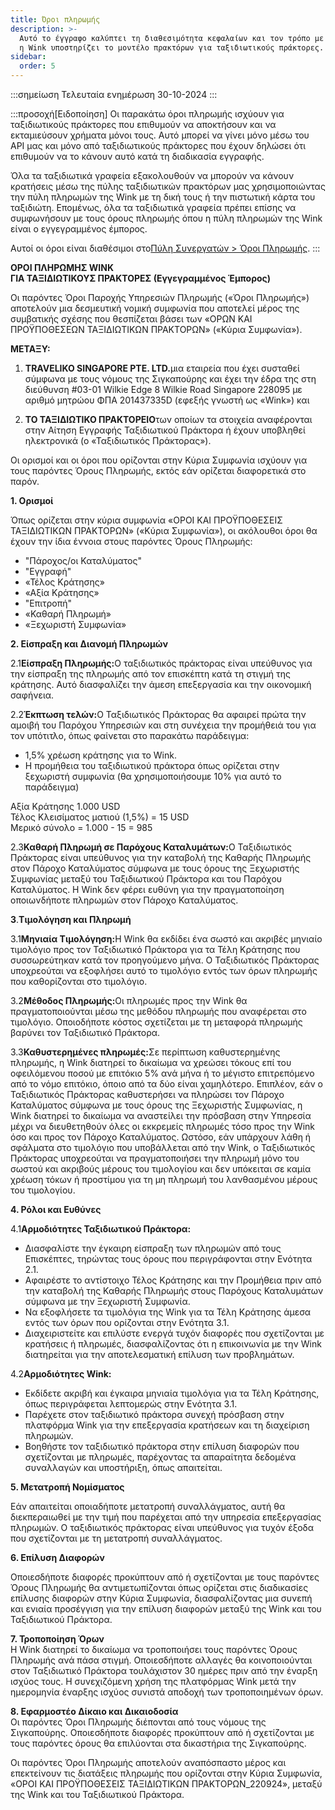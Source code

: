 ```yaml
---
title: Όροι πληρωμής
description: >-
  Αυτό το έγγραφο καλύπτει τη διαθεσιμότητα κεφαλαίων και τον τρόπο με τον οποίο
  η Wink υποστηρίζει το μοντέλο πρακτόρων για ταξιδιωτικούς πράκτορες.
sidebar:
  order: 5
---
```

:::σημείωση
Τελευταία ενημέρωση 30-10-2024
:::

:::προσοχή\[Ειδοποίηση]
Οι παρακάτω όροι πληρωμής ισχύουν για ταξιδιωτικούς πράκτορες που επιθυμούν να αποκτήσουν και να εκταμιεύσουν χρήματα μόνοι τους.
Αυτό μπορεί να γίνει μόνο μέσω του API μας και μόνο από ταξιδιωτικούς πράκτορες που έχουν δηλώσει ότι επιθυμούν να το κάνουν αυτό κατά τη διαδικασία εγγραφής.

Όλα τα ταξιδιωτικά γραφεία εξακολουθούν να μπορούν να κάνουν κρατήσεις μέσω της πύλης ταξιδιωτικών πρακτόρων μας χρησιμοποιώντας την πύλη πληρωμών της Wink με τη δική τους ή την πιστωτική κάρτα του ταξιδιώτη. Επομένως, όλα τα ταξιδιωτικά γραφεία πρέπει επίσης να συμφωνήσουν με τους όρους πληρωμής όπου η πύλη πληρωμών της Wink είναι ο εγγεγραμμένος έμπορος.

Αυτοί οι όροι είναι διαθέσιμοι στο[Πύλη Συνεργατών > Όροι Πληρωμής](/studio/payment-terms). :::

**ΟΡΟΙ ΠΛΗΡΩΜΗΣ WINK**\
**ΓΙΑ ΤΑΞΙΔΙΩΤΙΚΟΥΣ ΠΡΑΚΤΟΡΕΣ (Εγγεγραμμένος Έμπορος)**

Οι παρόντες Όροι Παροχής Υπηρεσιών Πληρωμής («Όροι Πληρωμής») αποτελούν μια δεσμευτική νομική συμφωνία που αποτελεί μέρος της συμβατικής σχέσης που θεσπίζεται βάσει των «ΟΡΩΝ ΚΑΙ ΠΡΟΫΠΟΘΕΣΕΩΝ ΤΑΞΙΔΙΩΤΙΚΩΝ ΠΡΑΚΤΟΡΩΝ» («Κύρια Συμφωνία»).

**ΜΕΤΑΞΥ:**

1. **TRAVELIKO SINGAPORE PTE. LTD.**&#x3BC;ια εταιρεία που έχει συσταθεί σύμφωνα με τους νόμους της Σιγκαπούρης και έχει την έδρα της στη διεύθυνση #03-01 Wilkie Edge 8 Wilkie Road Singapore 228095 με αριθμό μητρώου ΦΠΑ 201437335D (εφεξής γνωστή ως «Wink») και

2. **ΤΟ ΤΑΞΙΔΙΩΤΙΚΟ ΠΡΑΚΤΟΡΕΙΟ**των οποίων τα στοιχεία αναφέρονται στην Αίτηση Εγγραφής Ταξιδιωτικού Πράκτορα ή έχουν υποβληθεί ηλεκτρονικά (ο «Ταξιδιωτικός Πράκτορας»).

Οι ορισμοί και οι όροι που ορίζονται στην Κύρια Συμφωνία ισχύουν για τους παρόντες Όρους Πληρωμής, εκτός εάν ορίζεται διαφορετικά στο παρόν.

**1. Ορισμοί**

Όπως ορίζεται στην κύρια συμφωνία «ΟΡΟΙ ΚΑΙ ΠΡΟΫΠΟΘΕΣΕΙΣ ΤΑΞΙΔΙΩΤΙΚΩΝ ΠΡΑΚΤΟΡΩΝ» («Κύρια Συμφωνία»), οι ακόλουθοι όροι θα έχουν την ίδια έννοια στους παρόντες Όρους Πληρωμής:

* "Πάροχος/οι Καταλύματος"
* "Εγγραφή"
* «Τέλος Κράτησης»
* «Αξία Κράτησης»
* "Επιτροπή"
* «Καθαρή Πληρωμή»
* «Ξεχωριστή Συμφωνία»

**2. Είσπραξη και Διανομή Πληρωμών**

2.1**Είσπραξη Πληρωμής:**&#x39F; ταξιδιωτικός πράκτορας είναι υπεύθυνος για την είσπραξη της πληρωμής από τον επισκέπτη κατά τη στιγμή της κράτησης. Αυτό διασφαλίζει την άμεση επεξεργασία και την οικονομική σαφήνεια.

2.2**Έκπτωση τελών:**&#x39F; Ταξιδιωτικός Πράκτορας θα αφαιρεί πρώτα την αμοιβή του Παρόχου Υπηρεσιών και στη συνέχεια την προμήθειά του για τον υπότιτλο, όπως φαίνεται στο παρακάτω παράδειγμα:

* 1,5% χρέωση κράτησης για το Wink.
* Η προμήθεια του ταξιδιωτικού πράκτορα όπως ορίζεται στην ξεχωριστή συμφωνία (θα χρησιμοποιήσουμε 10% για αυτό το παράδειγμα)

Αξία Κράτησης 1.000 USD\
Τέλος Κλεισίματος ματιού (1,5%) = 15 USD\
Μερικό σύνολο = 1.000 - 15 = 985

2.3**Καθαρή Πληρωμή σε Παρόχους Καταλυμάτων:**&#x39F; Ταξιδιωτικός Πράκτορας είναι υπεύθυνος για την καταβολή της Καθαρής Πληρωμής στον Πάροχο Καταλύματος σύμφωνα με τους όρους της Ξεχωριστής Συμφωνίας μεταξύ του Ταξιδιωτικού Πράκτορα και του Παρόχου Καταλύματος. Η Wink δεν φέρει ευθύνη για την πραγματοποίηση οποιωνδήποτε πληρωμών στον Πάροχο Καταλύματος.

**3**.**Τιμολόγηση και Πληρωμή**

3.1**Μηνιαία Τιμολόγηση:**&#x397; Wink θα εκδίδει ένα σωστό και ακριβές μηνιαίο τιμολόγιο προς τον Ταξιδιωτικό Πράκτορα για τα Τέλη Κράτησης που συσσωρεύτηκαν κατά τον προηγούμενο μήνα. Ο Ταξιδιωτικός Πράκτορας υποχρεούται να εξοφλήσει αυτό το τιμολόγιο εντός των όρων πληρωμής που καθορίζονται στο τιμολόγιο.

3.2**Μέθοδος Πληρωμής:**&#x39F;ι πληρωμές προς την Wink θα πραγματοποιούνται μέσω της μεθόδου πληρωμής που αναφέρεται στο τιμολόγιο. Οποιοδήποτε κόστος σχετίζεται με τη μεταφορά πληρωμής βαρύνει τον Ταξιδιωτικό Πράκτορα.

3.3**Καθυστερημένες πληρωμές:**&#x3A3;ε περίπτωση καθυστερημένης πληρωμής, η Wink διατηρεί το δικαίωμα να χρεώσει τόκους επί του οφειλόμενου ποσού με επιτόκιο 5% ανά μήνα ή το μέγιστο επιτρεπόμενο από το νόμο επιτόκιο, όποιο από τα δύο είναι χαμηλότερο. Επιπλέον, εάν ο Ταξιδιωτικός Πράκτορας καθυστερήσει να πληρώσει τον Πάροχο Καταλύματος σύμφωνα με τους όρους της Ξεχωριστής Συμφωνίας, η Wink διατηρεί το δικαίωμα να αναστείλει την πρόσβαση στην Υπηρεσία μέχρι να διευθετηθούν όλες οι εκκρεμείς πληρωμές τόσο προς την Wink όσο και προς τον Πάροχο Καταλύματος. Ωστόσο, εάν υπάρχουν λάθη ή σφάλματα στο τιμολόγιο που υποβάλλεται από την Wink, ο Ταξιδιωτικός Πράκτορας υποχρεούται να πραγματοποιήσει την πληρωμή μόνο του σωστού και ακριβούς μέρους του τιμολογίου και δεν υπόκειται σε καμία χρέωση τόκων ή προστίμου για τη μη πληρωμή του λανθασμένου μέρους του τιμολογίου.

**4. Ρόλοι και Ευθύνες**

4.1**Αρμοδιότητες Ταξιδιωτικού Πράκτορα:**

* Διασφαλίστε την έγκαιρη είσπραξη των πληρωμών από τους Επισκέπτες, τηρώντας τους όρους που περιγράφονται στην Ενότητα 2.1.
* Αφαιρέστε το αντίστοιχο Τέλος Κράτησης και την Προμήθεια πριν από την καταβολή της Καθαρής Πληρωμής στους Παρόχους Καταλυμάτων σύμφωνα με την Ξεχωριστή Συμφωνία.
* Να εξοφλήσετε τα τιμολόγια της Wink για τα Τέλη Κράτησης άμεσα εντός των όρων που ορίζονται στην Ενότητα 3.1.
* Διαχειριστείτε και επιλύστε ενεργά τυχόν διαφορές που σχετίζονται με κρατήσεις ή πληρωμές, διασφαλίζοντας ότι η επικοινωνία με την Wink διατηρείται για την αποτελεσματική επίλυση των προβλημάτων.

4.2**Αρμοδιότητες Wink:**

* Εκδίδετε ακριβή και έγκαιρα μηνιαία τιμολόγια για τα Τέλη Κράτησης, όπως περιγράφεται λεπτομερώς στην Ενότητα 3.1.
* Παρέχετε στον ταξιδιωτικό πράκτορα συνεχή πρόσβαση στην πλατφόρμα Wink για την επεξεργασία κρατήσεων και τη διαχείριση πληρωμών.
* Βοηθήστε τον ταξιδιωτικό πράκτορα στην επίλυση διαφορών που σχετίζονται με πληρωμές, παρέχοντας τα απαραίτητα δεδομένα συναλλαγών και υποστήριξη, όπως απαιτείται.

**5. Μετατροπή Νομίσματος**

Εάν απαιτείται οποιαδήποτε μετατροπή συναλλάγματος, αυτή θα διεκπεραιωθεί με την τιμή που παρέχεται από την υπηρεσία επεξεργασίας πληρωμών. Ο ταξιδιωτικός πράκτορας είναι υπεύθυνος για τυχόν έξοδα που σχετίζονται με τη μετατροπή συναλλάγματος.

**6. Επίλυση Διαφορών**

Οποιεσδήποτε διαφορές προκύπτουν από ή σχετίζονται με τους παρόντες Όρους Πληρωμής θα αντιμετωπίζονται όπως ορίζεται στις διαδικασίες επίλυσης διαφορών στην Κύρια Συμφωνία, διασφαλίζοντας μια συνεπή και ενιαία προσέγγιση για την επίλυση διαφορών μεταξύ της Wink και του Ταξιδιωτικού Πράκτορα.

**7. Τροποποίηση Όρων**\
Η Wink διατηρεί το δικαίωμα να τροποποιήσει τους παρόντες Όρους Πληρωμής ανά πάσα στιγμή. Οποιεσδήποτε αλλαγές θα κοινοποιούνται στον Ταξιδιωτικό Πράκτορα τουλάχιστον 30 ημέρες πριν από την έναρξη ισχύος τους. Η συνεχιζόμενη χρήση της πλατφόρμας Wink μετά την ημερομηνία έναρξης ισχύος συνιστά αποδοχή των τροποποιημένων όρων.

**8. Εφαρμοστέο Δίκαιο και Δικαιοδοσία**\
Οι παρόντες Όροι Πληρωμής διέπονται από τους νόμους της Σιγκαπούρης. Οποιεσδήποτε διαφορές προκύπτουν από ή σχετίζονται με τους παρόντες όρους θα επιλύονται στα δικαστήρια της Σιγκαπούρης.

Οι παρόντες Όροι Πληρωμής αποτελούν αναπόσπαστο μέρος και επεκτείνουν τις διατάξεις πληρωμής που ορίζονται στην Κύρια Συμφωνία, «ΟΡΟΙ ΚΑΙ ΠΡΟΫΠΟΘΕΣΕΙΣ ΤΑΞΙΔΙΩΤΙΚΩΝ ΠΡΑΚΤΟΡΩΝ\_220924», μεταξύ της Wink και του Ταξιδιωτικού Πράκτορα.

